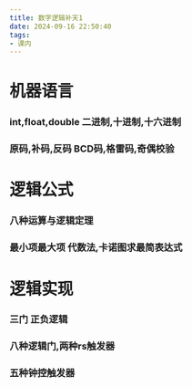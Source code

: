 ```yaml
---
title: 数字逻辑补天1
date: 2024-09-16 22:50:40
tags:
- 课内
---
```

<!-- more -->
# 机器语言
### int,float,double 二进制,十进制,十六进制 
### 原码,补码,反码 BCD码,格雷码,奇偶校验
# 逻辑公式
### 八种运算与逻辑定理
### 最小项最大项 代数法,卡诺图求最简表达式
# 逻辑实现
### 三门 正负逻辑
### 八种逻辑门,两种rs触发器
### 五种钟控触发器
